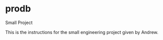 prodb
=====

Small Project

This is the instructions for the small engineering project given by Andrew. 
